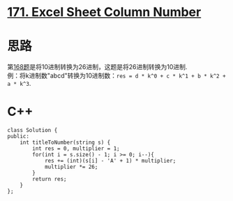 # [171. Excel Sheet Column Number](https://leetcode.com/problems/excel-sheet-column-number/description/)
# 思路
第[168题](https://leetcode.com/problems/excel-sheet-column-title/description/)是将10进制转换为26进制，这题是将26进制转换为10进制.    
例：将k进制数"abcd"转换为10进制数：`res = d * k^0 + c * k^1 + b * k^2 + a * k^3`.
# C++
```
class Solution {
public:
    int titleToNumber(string s) {
        int res = 0, multiplier = 1;
        for(int i = s.size() - 1; i >= 0; i--){
            res += (int)(s[i] - 'A' + 1) * multiplier;
            multiplier *= 26;
        }
        return res;
    }
};
```

